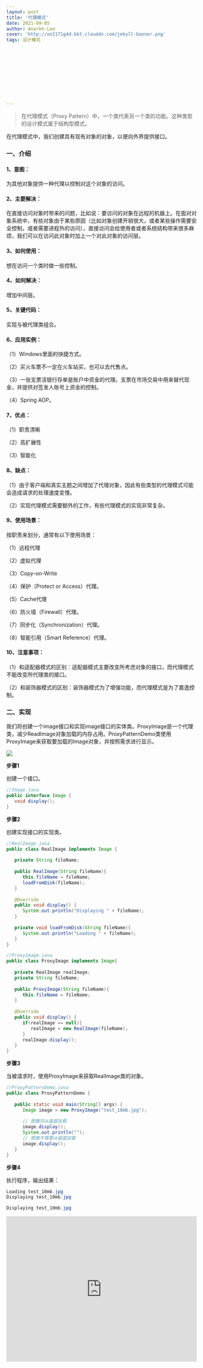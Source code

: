 ```yaml
---
layout: post
title: '代理模式'
date: 2021-09-05
author: Anarkh-Lee
cover: 'http://on2171g4d.bkt.clouddn.com/jekyll-banner.png'
tags: 设计模式











---
```


> 在代理模式（Proxy Pattern）中，一个类代表另一个类的功能。这种类型的设计模式属于结构型模式。

在代理模式中，我们创建具有现有对象的对象，以便向外界提供接口。

### 一、介绍

#### 1、意图：

为其他对象提供一种代理以控制对这个对象的访问。

#### 2、主要解决：

在直接访问对象时带来的问题，比如说：要访问的对象在远程的机器上。在面对对象系统中，有些对象由于某些原因（比如对象创建开销很大，或者某些操作需要安全控制，或者需要进程外的访问），直接访问会给使用者或者系统结构带来很多麻烦，我们可以在访问此对象时加上一个对此对象的访问层。

#### 3、如何使用：

想在访问一个类时做一些控制。

#### 4、如何解决：

增加中间层。

#### 5、关键代码：

实现与被代理类组合。

#### 6、应用实例：

（1）Windows里面的快捷方式。

（2）买火车票不一定在火车站买，也可以去代售点。

（3）一张支票活银行存单是账户中资金的代理。支票在市场交易中用来替代现金，并提供对签发人账号上资金的控制。

（4）Spring AOP。

#### 7、优点：

（1）职责清晰

（2）高扩展性

（3）智能化

#### 8、缺点：

（1）由于客户端和真实主题之间增加了代理对象，因此有些类型的代理模式可能会造成请求的处理速度变慢。

（2）实现代理模式需要额外的工作，有些代理模式的实现非常复杂。

#### 9、使用场景：

按职责来划分，通常有以下使用场景：

（1）远程代理

（2）虚拟代理

（3）Copy-on-Write

（4）保护（Protect or Access）代理。

（5）Cache代理

（6）防火墙（Firewall）代理。

（7）同步化（Synchronization）代理。

（8）智能引用（Smart Reference）代理。

#### 10、注意事项：

（1）和适配器模式的区别：适配器模式主要改变所考虑对象的接口，而代理模式不能改变所代理类的接口。

（2）和装饰器模式的区别：装饰器模式为了增强功能，而代理模式是为了嘉逸控制。

### 二、实现

我们将创建一个image接口和实现image接口的实体类。ProxyImage是一个代理类，减少ReadImage对象加载的内存占用。ProxyPatternDemo类使用ProxyImage来获取要加载的Image对象，并按照需求进行显示。

![](.\img\设计模式\代理模式\1.svg)

**步骤1**

创建一个接口。

```java
//Image.java
public interface Image {
   void display();
}
```

**步骤2**

创建实现接口的实现类。

```java
//RealImage.java
public class RealImage implements Image {
 
   private String fileName;
 
   public RealImage(String fileName){
      this.fileName = fileName;
      loadFromDisk(fileName);
   }
 
   @Override
   public void display() {
      System.out.println("Displaying " + fileName);
   }
 
   private void loadFromDisk(String fileName){
      System.out.println("Loading " + fileName);
   }
}
```

```java
//ProxyImage.java
public class ProxyImage implements Image{
 
   private RealImage realImage;
   private String fileName;
 
   public ProxyImage(String fileName){
      this.fileName = fileName;
   }
 
   @Override
   public void display() {
      if(realImage == null){
         realImage = new RealImage(fileName);
      }
      realImage.display();
   }
}
```

**步骤3**

当被请求时，使用ProxyImage来获取RealImage类的对象。

```java
//ProxyPatternDemo.java
public class ProxyPatternDemo {
   
   public static void main(String[] args) {
      Image image = new ProxyImage("test_10mb.jpg");
 
      // 图像将从磁盘加载
      image.display(); 
      System.out.println("");
      // 图像不需要从磁盘加载
      image.display();  
   }
}
```

**步骤4**

执行程序，输出结果：

```java
Loading test_10mb.jpg
Displaying test_10mb.jpg

Displaying test_10mb.jpg
```



<iframe type="text/html" width="100%" height="385" src="http://www.youtube.com/embed/gfmjMWjn-Xg" frameborder="0"></iframe>